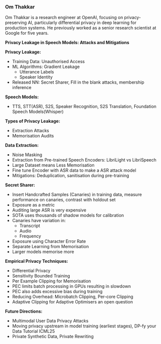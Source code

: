 ### Om Thakkar

Om Thakkar is a research engineer at OpenAI, focusing on privacy-preserving AI, particularly differential privacy in deep learning for production systems. He previously worked as a senior research scientist at Google for five years.

**Privacy Leakage in Speech Models: Attacks and Mitigations**

**Privacy Leakage:**
- Training Data: Unauthorised Access
- ML Algorithms: Gradient Leakage
	- Utterance Labels
	- Speaker Identity
- Released NN: Secret Sharer, Fill in the blank attacks, membership inference

**Speech Models:**
- TTS, STT(ASR), S2S, Speaker Recognition, S2S Translation, Foundation Speech Models(Whisper)

**Types of Privacy Leakage:**
- Extraction Attacks
- Memorisation Audits

**Data Extraction:**
- Noise Masking
- Extraction from Pre-trained Speech Encoders: LibriLight vs LibriSpeech
- Large Dataset means Less Memorisation
- Fine tune Encoder with ASR data to make a ASR attack model
- Mitigations: Deduplication, sanitisation during pre-training

**Secret Sharer:**
- Insert Handcrafted Samples (Canaries) in training data, measure performance on canaries, contrast with holdout set
- Exposure as a metric
- Auditing large ASR is very expensive
- SOTA uses thousands of shadow models for calibration
- Canaries have variation in:
	- Transcript
	- Audio
	- Frequency
- Exposure using Character Error Rate
- Separate Learning from Memorisation
- Larger models memorise more

**Empirical Privacy Techniques:**
- Differential Privacy
- Sensitivity Bounded Training
- Per Example Clipping for Memorisation
- PEC limits batch processing in GPUs resulting in slowdown
- PEC also adds excessive bias during training
- Reducing Overhead: Microbatch Clipping, Per-core Clipping
- Adaptive Clipping for Adaptive Optimisers an open question

**Future Directions:**
- Multimodal User Data Privacy Attacks
- Moving privacy upstream in model training (earliest stages), DP-fy your Data Tutorial ICML25
- Private Synthetic Data, Private Rewriting
